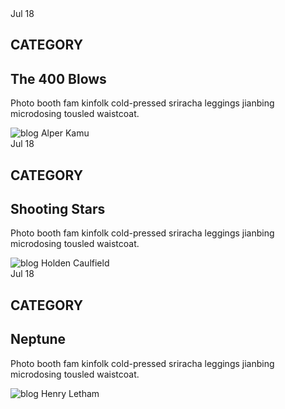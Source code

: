 <section class="text-gray-600 body-font">
  <div class="container px-5 py-24 mx-auto">
    <div class="flex flex-wrap -mx-4 -my-8">
      <div class="py-8 px-4 lg:w-1/3">
        <div class="h-full flex items-start">
          <div class="w-12 flex-shrink-0 flex flex-col text-center leading-none">
            <span class="text-gray-500 pb-2 mb-2 border-b-2 border-gray-200">Jul</span>
            <span class="font-medium text-lg text-gray-800 title-font leading-none">18</span>
          </div>
          <div class="flex-grow pl-6">
            <h2 class="tracking-widest text-xs title-font font-medium text-indigo-500 mb-1">CATEGORY</h2>
            <h1 class="title-font text-xl font-medium text-gray-900 mb-3">The 400 Blows</h1>
            <p class="leading-relaxed mb-5">Photo booth fam kinfolk cold-pressed sriracha leggings jianbing microdosing tousled waistcoat.</p>
            <a class="inline-flex items-center">
              <img alt="blog" src="https://dummyimage.com/103x103" class="w-8 h-8 rounded-full flex-shrink-0 object-cover object-center">
              <span class="flex-grow flex flex-col pl-3">
                <span class="title-font font-medium text-gray-900">Alper Kamu</span>
              </span>
            </a>
          </div>
        </div>
      </div>
      <div class="py-8 px-4 lg:w-1/3">
        <div class="h-full flex items-start">
          <div class="w-12 flex-shrink-0 flex flex-col text-center leading-none">
            <span class="text-gray-500 pb-2 mb-2 border-b-2 border-gray-200">Jul</span>
            <span class="font-medium text-lg text-gray-800 title-font leading-none">18</span>
          </div>
          <div class="flex-grow pl-6">
            <h2 class="tracking-widest text-xs title-font font-medium text-indigo-500 mb-1">CATEGORY</h2>
            <h1 class="title-font text-xl font-medium text-gray-900 mb-3">Shooting Stars</h1>
            <p class="leading-relaxed mb-5">Photo booth fam kinfolk cold-pressed sriracha leggings jianbing microdosing tousled waistcoat.</p>
            <a class="inline-flex items-center">
              <img alt="blog" src="https://dummyimage.com/102x102" class="w-8 h-8 rounded-full flex-shrink-0 object-cover object-center">
              <span class="flex-grow flex flex-col pl-3">
                <span class="title-font font-medium text-gray-900">Holden Caulfield</span>
              </span>
            </a>
          </div>
        </div>
      </div>
      <div class="py-8 px-4 lg:w-1/3">
        <div class="h-full flex items-start">
          <div class="w-12 flex-shrink-0 flex flex-col text-center leading-none">
            <span class="text-gray-500 pb-2 mb-2 border-b-2 border-gray-200">Jul</span>
            <span class="font-medium text-lg text-gray-800 title-font leading-none">18</span>
          </div>
          <div class="flex-grow pl-6">
            <h2 class="tracking-widest text-xs title-font font-medium text-indigo-500 mb-1">CATEGORY</h2>
            <h1 class="title-font text-xl font-medium text-gray-900 mb-3">Neptune</h1>
            <p class="leading-relaxed mb-5">Photo booth fam kinfolk cold-pressed sriracha leggings jianbing microdosing tousled waistcoat.</p>
            <a class="inline-flex items-center">
              <img alt="blog" src="https://dummyimage.com/101x101" class="w-8 h-8 rounded-full flex-shrink-0 object-cover object-center">
              <span class="flex-grow flex flex-col pl-3">
                <span class="title-font font-medium text-gray-900">Henry Letham</span>
              </span>
            </a>
          </div>
        </div>
      </div>
    </div>
  </div>
</section>
